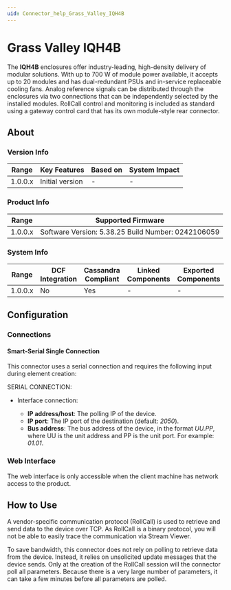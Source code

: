 ```yaml
---
uid: Connector_help_Grass_Valley_IQH4B
---
```


# Grass Valley IQH4B

The **IQH4B** enclosures offer industry-leading, high-density delivery of modular solutions. With up to 700 W of module power available, it accepts up to 20 modules and has dual-redundant PSUs and in-service replaceable cooling fans. Analog reference signals can be distributed through the enclosures via two connections that can be independently selected by the installed modules. RollCall control and monitoring is included as standard using a gateway control card that has its own module-style rear connector.

## About

### Version Info

| **Range** | **Key Features** | **Based on** | **System Impact** |
|-----------|------------------|--------------|-------------------|
| 1.0.0.x   | Initial version  | \-           | \-                |

### Product Info

| **Range** | **Supported Firmware**                             |
|-----------|----------------------------------------------------|
| 1.0.0.x   | Software Version: 5.38.25 Build Number: 0242106059 |

### System Info

| **Range** | **DCF Integration** | **Cassandra Compliant** | **Linked Components** | **Exported Components** |
|-----------|---------------------|-------------------------|-----------------------|-------------------------|
| 1.0.0.x   | No                  | Yes                     | \-                    | \-                      |

## Configuration

### Connections

#### Smart-Serial Single Connection

This connector uses a serial connection and requires the following input during element creation:

SERIAL CONNECTION:

- Interface connection:

  - **IP address/host**: The polling IP of the device.
  - **IP port**: The IP port of the destination (default: *2050*).
  - **Bus address**: The bus address of the device, in the format *UU.PP*, where UU is the unit address and PP is the unit port. For example: *01.01*.

### Web Interface

The web interface is only accessible when the client machine has network access to the product.

## How to Use

A vendor-specific communication protocol (RollCall) is used to retrieve and send data to the device over TCP. As RollCall is a binary protocol, you will not be able to easily trace the communication via Stream Viewer.

To save bandwidth, this connector does not rely on polling to retrieve data from the device. Instead, it relies on unsolicited update messages that the device sends. Only at the creation of the RollCall session will the connector poll all parameters. Because there is a very large number of parameters, it can take a few minutes before all parameters are polled.
